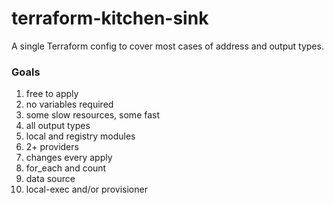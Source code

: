 # terraform-kitchen-sink
A single Terraform config to cover most cases of address and output types.

### Goals

1. free to apply
2. no variables required
3. some slow resources, some fast
4. all output types
5. local and registry modules
6. 2+ providers
7. changes every apply
8. for_each and count
9. data source
10. local-exec and/or provisioner
